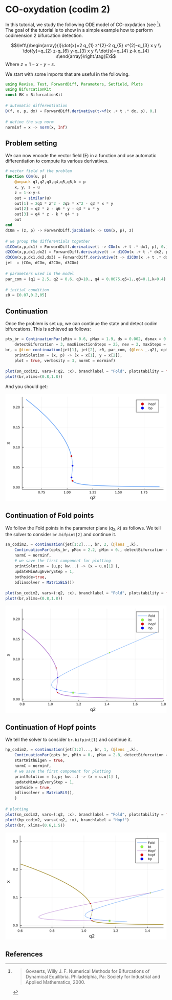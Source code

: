 # CO-oxydation (codim 2)

In this tutorial, we study the following ODE model of CO-oxydation (see [^Govaerts]). The goal of the tutorial is to show in a simple example how to perform codimension 2 bifurcation detection.

$$\left\{\begin{array}{l}\dot{x}=2 q_{1} z^{2}-2 q_{5} x^{2}-q_{3} x y \\ \dot{y}=q_{2} z-q_{6} y-q_{3} x y \\ \dot{s}=q_{4} z-k q_{4} s\end{array}\right.\tag{E}$$
Where $z=1-x-y-s$.


We start with some imports that are useful in the following.

```julia
using Revise, Test, ForwardDiff, Parameters, Setfield, Plots
using BifurcationKit
const BK = BifurcationKit

# automatic differentiation
D(f, x, p, dx) = ForwardDiff.derivative(t->f(x .+ t .* dx, p), 0.)

# define the sup norm
norminf = x -> norm(x, Inf)
```

## Problem setting

We can now encode the vector field (E) in a function and use automatic differentiation to compute its various derivatives.

```julia
# vector field of the problem
function COm(u, p)
	@unpack q1,q2,q3,q4,q5,q6,k = p
	x, y, s = u
	z = 1-x-y-s
	out = similar(u)
	out[1] = 2q1 * z^2 - 2q5 * x^2 - q3 * x * y
	out[2] = q2 * z - q6 * y - q3 * x * y
	out[3] = q4 * z - k * q4 * s
	out
end
dCOm = (z, p) -> ForwardDiff.jacobian(x -> COm(x, p), z)

# we group the differentials together
d1COm(x,p,dx1) = ForwardDiff.derivative(t -> COm(x .+ t .* dx1, p), 0.)
d2COm(x,p,dx1,dx2) = ForwardDiff.derivative(t -> d1COm(x .+ t .* dx2, p, dx1), 0.)
d3COm(x,p,dx1,dx2,dx3) = ForwardDiff.derivative(t -> d2COm(x .+ t .* dx3, p, dx1, dx2), 0.)
jet  = (COm, dCOm, d2COm, d3COm)

# parameters used in the model
par_com = (q1 = 2.5, q2 = 0.6, q3=10., q4 = 0.0675,q5=1.,q6=0.1,k=0.4)

# initial condition
z0 = [0.07,0.2,05]
```

## Continuation

Once the problem is set up, we can continue the state and detect codim bifurcations. This is achieved as follows:

```julia
pts_br = ContinuationPar(pMin = 0.6, pMax = 1.9, ds = 0.002, dsmax = 0.01, nInversion = 6, 
	detectBifurcation = 3, maxBisectionSteps = 25, nev = 2, maxSteps = 20000)
br, = @time continuation(jet[1], jet[2], z0, par_com, (@lens _.q2), opts_br;
	printSolution = (x, p) -> (x = x[1], y = x[2]),
	plot = true, verbosity = 3, normC = norminf)
	
plot(sn_codim2, vars=(:q2, :x), branchlabel = "Fold", plotstability = false)
plot!(br,xlims=(0.8,1.8))
```

And you should get:

![](com-fig1.png)

## Continuation of Fold points

We follow the Fold points in the parameter plane $(q_2, k)$ as follows. We tell the solver to consider `br.bifpint[2]` and continue it. 

```julia
sn_codim2, = continuation(jet[1:2]..., br, 2, (@lens _.k),
	ContinuationPar(opts_br, pMax = 2.2, pMin = 0., detectBifurcation = 0, ds = -0.001, dsmax = 0.05);
	normC = norminf,
	# we save the first component for plotting
	printSolution = (u,p; kw...) -> (x = u.u[1] ),
	updateMinAugEveryStep = 1,
	bothside=true,
	bdlinsolver = MatrixBLS())
	
plot(sn_codim2, vars=(:q2, :x), branchlabel = "Fold", plotstability = false)
plot!(br,xlims=(0.8,1.8))
```

![](com-fig2.png)

## Continuation of Hopf points

We tell the solver to consider `br.bifpint[1]` and continue it. 

```julia
hp_codim2, = continuation(jet[1:2]..., br, 1, (@lens _.k), 
	ContinuationPar(opts_br, pMin = 0., pMax = 2.8, detectBifurcation = 0, ds = -0.001, dsmax = 0.1) ;
	startWithEigen = true,
	normC = norminf,
	# we save the first component for plotting
	printSolution = (u,p; kw...) -> (x = u.u[1] ),
	updateMinAugEveryStep = 1,
	bothside = true,
	bdlinsolver = MatrixBLS(),
	)
	
# plotting
plot(sn_codim2, vars=(:q2, :x), branchlabel = "Fold", plotstability = false)
plot!(hp_codim2, vars=(:q2, :x), branchlabel = "Hopf")
plot!(br, xlims=(0.6,1.5))
```	

![](com-fig3.png)

## References

[^Govaerts]: > Govaerts, Willy J. F. Numerical Methods for Bifurcations of Dynamical Equilibria. Philadelphia, Pa: Society for Industrial and Applied Mathematics, 2000.

